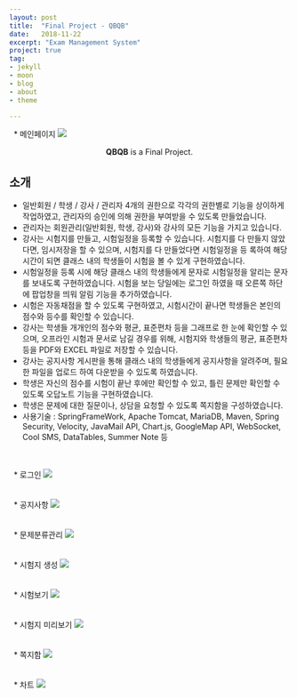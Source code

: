 ```yaml
---
layout: post
title:  "Final Project - QBQB"
date:   2018-11-22
excerpt: "Exam Management System"
project: true
tag:
- jekyll 
- moon
- blog
- about
- theme

---
```

&nbsp;&nbsp;* 메인페이지
<img src="{{site.baseurl}}/assets/img/final_main.PNG"/>

    
<center><b>QBQB</b> is a Final Project.</center>
     
## 소개
* 일반회원 / 학생 / 강사 / 관리자 4개의 권한으로 각각의 권한별로 기능을 상이하게 작업하였고, 관리자의 승인에 의해 권한을 부여받을 수 있도록 만들었습니다.
* 관리자는 회원관리(일반회원, 학생, 강사)와 강사의 모든 기능을 가지고 있습니다.
* 강사는 시험지를 만들고, 시험일정을 등록할 수 있습니다. 시험지를 다 만들지 않았다면, 임시저장을 할 수 있으며, 시험지를 다 만들었다면 시험일정을 등   록하여 해당 시간이 되면 클래스 내의 학생들이 시험을 볼 수 있게 구현하였습니다.
* 시험일정을 등록 시에 해당 클래스 내의 학생들에게 문자로 시험일정을 알리는 문자를 보내도록 구현하였습니다. 시험을 보는 당일에는 로그인 하였을 때     오른쪽 하단에 팝업창을 띄워 알림 기능을 추가하였습니다.
* 시험은 자동채점을 할 수 있도록 구현하였고, 시험시간이 끝나면 학생들은 본인의 점수와 등수를 확인할 수 있습니다.
* 강사는 학생들 개개인의 점수와 평균, 표준편차 등을 그래프로 한 눈에 확인할 수 있으며, 오프라인 시험과 문서로 남길 경우를 위해, 시험지와 학생들의     평균, 표준편차 등을 PDF와 EXCEL 파일로 저장할 수 있습니다.
* 강사는 공지사항 게시판을 통해 클래스 내의 학생들에게 공지사항을 알려주며, 필요한 파일을 업로드 하여 다운받을 수 있도록 하였습니다.
* 학생은 자신의 점수를 시험이 끝난 후에만 확인할 수 있고, 틀린 문제만 확인할 수 있도록 오답노트 기능을 구현하였습니다.
* 학생은 문제에 대한 질문이나, 상담을 요청할 수 있도록 쪽지함을 구성하였습니다.
* 사용기술 : SpringFrameWork, Apache Tomcat, MariaDB, Maven, Spring Security, Velocity, JavaMail API, Chart.js, GoogleMap API, WebSocket,             Cool SMS, DataTables, Summer Note 등
<br>
<br>
&nbsp;&nbsp;* 로그인
<img src="{{site.baseurl}}/assets/img/login.PNG"/><br><br><br>
&nbsp;&nbsp;* 공지사항
<img src="{{site.baseurl}}/assets/img/notice.PNG"/><br><br><br>
&nbsp;&nbsp;* 문제분류관리
<img src="{{site.baseurl}}/assets/img/questionCategory.PNG"/><br><br><br>
&nbsp;&nbsp;* 시험지 생성
<img src="{{site.baseurl}}/assets/img/examSelect.PNG"/><br><br><br>
&nbsp;&nbsp;* 시험보기
<img src="{{site.baseurl}}/assets/img/examTest.PNG"/><br><br><br>
&nbsp;&nbsp;* 시험지 미리보기
<img src="{{site.baseurl}}/assets/img/exam_preview.PNG"/><br><br><br>
&nbsp;&nbsp;* 쪽지함
<img src="{{site.baseurl}}/assets/img/message.PNG"/><br><br><br>
&nbsp;&nbsp;* 차트
<img src="{{site.baseurl}}/assets/img/chart.PNG"/>


